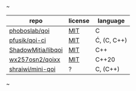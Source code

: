 ~

| repo                                                        | license                                                      | language    |
| ----------------------------------------------------------- | ------------------------------------------------------------ | ----------- |
| [phoboslab/qoi](https://github.com/phoboslab/qoi)           | [MIT](https://github.com/phoboslab/qoi/blob/master/README.md) | C           |
| [pfusik/qoi-ci](https://github.com/pfusik/qoi-ci)           | [MIT](https://github.com/pfusik/qoi-ci/blob/master/README.md) | Ć, (C, C++) |
| [ShadowMitia/libqoi](https://github.com/ShadowMitia/libqoi) | [MIT](https://github.com/ShadowMitia/libqoi/blob/main/LICENSE) | C++         |
| [wx257osn2/qoixx](https://github.com/wx257osn2/qoixx)       | [MIT](https://github.com/wx257osn2/qoixx/blob/master/LICENSE) | C++20       |
| [shraiwi/mini-qoi](https://github.com/shraiwi/mini-qoi)     | ?                                                            | C, (C++)    |

~

